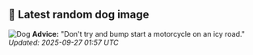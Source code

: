## 🐶 Latest random dog image
![Dog](https://images.dog.ceo/breeds/poodle-toy/n02113624_2908.jpg)
**Advice:** "Don't try and bump start a motorcycle on an icy road."
*Updated: 2025-09-27 01:57 UTC*
